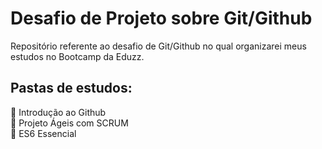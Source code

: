 # Desafio de Projeto sobre Git/Github
Repositório referente ao desafio de Git/Github no qual organizarei meus estudos no Bootcamp da Eduzz.

## Pastas de estudos:

:file_folder: Introdução ao Github </br>
:file_folder: Projeto Ágeis com SCRUM </br>
:file_folder: ES6 Essencial </br>



